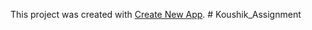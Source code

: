 This project was created with [Create New App](https://github.com/qodesmith/create-new-app).
#   K o u s h i k _ A s s i g n m e n t  
 